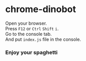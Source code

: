 # chrome-dinobot
Open your browser.  
Press ``F12`` or ``Ctrl`` ``Shift`` ``i``.  
Go to the console tab.  
And put ``index.js`` file in the console.  

<h3>Enjoy your spaghetti<h3>

